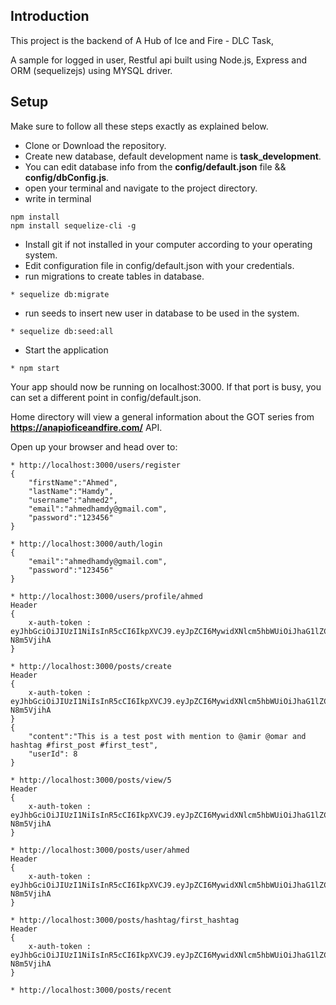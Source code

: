 ## Introduction

This project is the backend of A Hub of Ice and Fire - DLC Task, 

A sample for logged in user, Restful api built using Node.js, Express and ORM (sequelizejs) using MYSQL driver.

## Setup

Make sure to follow all these steps exactly as explained below. 

* Clone or Download the repository.
* Create new database, default development name is **task_development**.
* You can edit database info from the **config/default.json** file && **config/dbConfig.js**.
* open your terminal and navigate to the project directory.
* write in terminal
```
npm install
npm install sequelize-cli -g
```
* Install git if not installed in your computer according to your operating system.
* Edit configuration file in config/default.json with your credentials.
* run migrations to create tables in database.
```
* sequelize db:migrate
```
* run seeds to insert new user in database to be used in the system.
```
* sequelize db:seed:all
```
* Start the application
```
* npm start
```
Your app should now be running on localhost:3000.
If that port is busy, you can set a different point in config/default.json.

Home directory will view a general information about the GOT series from **https://anapioficeandfire.com/** API.

Open up your browser and head over to:

```
* http://localhost:3000/users/register
{
	"firstName":"Ahmed",
	"lastName":"Hamdy",
	"username":"ahmed2",
	"email":"ahmedhamdy@gmail.com",
	"password":"123456"
}
```


```
* http://localhost:3000/auth/login
{
	"email":"ahmedhamdy@gmail.com",
	"password":"123456"
}
```

```
* http://localhost:3000/users/profile/ahmed
Header 
{
    x-auth-token : eyJhbGciOiJIUzI1NiIsInR5cCI6IkpXVCJ9.eyJpZCI6MywidXNlcm5hbWUiOiJhaG1lZCIsImlhdCI6MTU2NjE2NDI3N30.5HO35x246JbXacXN5hAEfzt3bs9BlRxb9-N8m5VjihA
}
```

```
* http://localhost:3000/posts/create
Header 
{
    x-auth-token : eyJhbGciOiJIUzI1NiIsInR5cCI6IkpXVCJ9.eyJpZCI6MywidXNlcm5hbWUiOiJhaG1lZCIsImlhdCI6MTU2NjE2NDI3N30.5HO35x246JbXacXN5hAEfzt3bs9BlRxb9-N8m5VjihA
}
{
	"content":"This is a test post with mention to @amir @omar and hashtag #first_post #first_test",
	"userId": 8
}
```

```
* http://localhost:3000/posts/view/5
Header 
{
    x-auth-token : eyJhbGciOiJIUzI1NiIsInR5cCI6IkpXVCJ9.eyJpZCI6MywidXNlcm5hbWUiOiJhaG1lZCIsImlhdCI6MTU2NjE2NDI3N30.5HO35x246JbXacXN5hAEfzt3bs9BlRxb9-N8m5VjihA
}
```

```
* http://localhost:3000/posts/user/ahmed
Header 
{
    x-auth-token : eyJhbGciOiJIUzI1NiIsInR5cCI6IkpXVCJ9.eyJpZCI6MywidXNlcm5hbWUiOiJhaG1lZCIsImlhdCI6MTU2NjE2NDI3N30.5HO35x246JbXacXN5hAEfzt3bs9BlRxb9-N8m5VjihA
}
```

```
* http://localhost:3000/posts/hashtag/first_hashtag
Header 
{
    x-auth-token : eyJhbGciOiJIUzI1NiIsInR5cCI6IkpXVCJ9.eyJpZCI6MywidXNlcm5hbWUiOiJhaG1lZCIsImlhdCI6MTU2NjE2NDI3N30.5HO35x246JbXacXN5hAEfzt3bs9BlRxb9-N8m5VjihA
}
```

```
* http://localhost:3000/posts/recent
```


